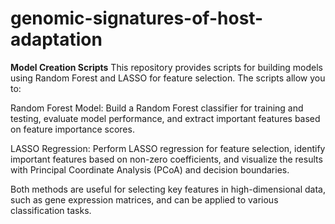 # genomic-signatures-of-host-adaptation
**Model Creation Scripts**
This repository provides scripts for building models using Random Forest and LASSO for feature selection. The scripts allow you to:

  Random Forest Model: Build a Random Forest classifier for training and testing, evaluate model performance, and extract important features based on feature importance scores.

  LASSO Regression: Perform LASSO regression for feature selection, identify important features based on non-zero coefficients, and visualize the results with Principal Coordinate Analysis (PCoA) and decision boundaries.

Both methods are useful for selecting key features in high-dimensional data, such as gene expression matrices, and can be applied to various classification tasks.

